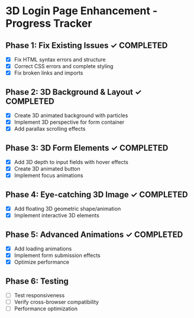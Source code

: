 # 3D Login Page Enhancement - Progress Tracker

## Phase 1: Fix Existing Issues ✓ COMPLETED
- [x] Fix HTML syntax errors and structure
- [x] Correct CSS errors and complete styling
- [x] Fix broken links and imports

## Phase 2: 3D Background & Layout ✓ COMPLETED
- [x] Create 3D animated background with particles
- [x] Implement 3D perspective for form container
- [x] Add parallax scrolling effects

## Phase 3: 3D Form Elements ✓ COMPLETED
- [x] Add 3D depth to input fields with hover effects
- [x] Create 3D animated button
- [x] Implement focus animations

## Phase 4: Eye-catching 3D Image ✓ COMPLETED
- [x] Add floating 3D geometric shape/animation
- [x] Implement interactive 3D elements

## Phase 5: Advanced Animations ✓ COMPLETED
- [x] Add loading animations
- [x] Implement form submission effects
- [x] Optimize performance

## Phase 6: Testing
- [ ] Test responsiveness
- [ ] Verify cross-browser compatibility
- [ ] Performance optimization
